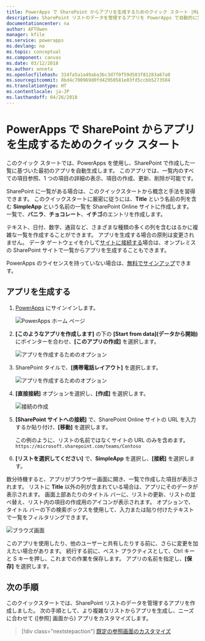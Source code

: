 ```yaml
---
title: PowerApps で SharePoint からアプリを生成するためのクイック スタート |Microsoft Docs
description: SharePoint リストのデータを管理するアプリを PowerApps で自動的に生成する
documentationcenter: na
author: AFTOwen
manager: kfile
ms.service: powerapps
ms.devlang: na
ms.topic: conceptual
ms.component: canvas
ms.date: 03/12/2018
ms.author: anneta
ms.openlocfilehash: 314fa5a1a49aba3bc3d7f0f59d583f81283a67a0
ms.sourcegitcommit: 8bd4c700969d0fd42950581e03fd5ccbb5273584
ms.translationtype: HT
ms.contentlocale: ja-JP
ms.lasthandoff: 04/26/2018
---
```

# <a name="quickstart-for-generating-an-app-in-powerapps-from-sharepoint"></a>PowerApps で SharePoint からアプリを生成するためのクイック スタート

このクイック スタートでは、PowerApps を使用し、SharePoint で作成した一覧に基づいた最初のアプリを自動生成します。 このアプリでは、一覧内のすべての項目参照、1 つの項目の詳細の表示、項目の作成、更新、削除が可能です。

SharePoint に一覧がある場合は、このクイックスタートから概念と手法を習得できます。 このクイックスタートに厳密に従うには、**Title** という名前の列を含む **SimpleApp** という名前の一覧を SharePoint Online サイトに作成します。 一覧で、**バニラ**、**チョコレート**、**イチゴ**のエントリを作成します。

テキスト、日付、数字、通貨など、さまざまな種類の多くの列を含むはるかに複雑な一覧を作成することができます。 アプリを生成する場合の原則は変更されません。 データ ゲートウェイを介して[サイトに接続する](connect-to-sharepoint.md)場合は、オンプレミスの SharePoint サイトで一覧からアプリを生成することもできます。

PowerApps のライセンスを持っていない場合は、[無料でサインアップ](../signup-for-powerapps.md)できます。

## <a name="generate-an-app"></a>アプリを生成する
1. [PowerApps](https://web.powerapps.com) にサインインします。

    ![PowerApps ホーム ページ](./media/app-from-sharepoint/sign-in.png)

1. **[このようなアプリを作成します]** の下の **[Start from data]\(データから開始\)** にポインターを合わせ、**[このアプリの作成]** を選択します。

    ![アプリを作成するためのオプション](./media/app-from-sharepoint/make-this-app.png)

1. SharePoint タイルで、**[携帯電話レイアウト]** を選択します。

    ![アプリを作成するためのオプション](./media/app-from-sharepoint/sharepoint-tile.png)

1. **[直接接続]** オプションを選択し、**[作成]** を選択します。

    ![接続の作成](./media/app-from-sharepoint/create-connection.png)

1. **[SharePoint サイトへの接続]** で、SharePoint Online サイトの URL を入力するか貼り付け、**[移動]** を選択します。

    この例のように、リストの名前ではなくサイトの URL のみを含めます。<br>`https://microsoft.sharepoint.com/teams/Contoso`

1. **[リストを選択してください]** で、**SimpleApp** を選択し、**[接続]** を選択します。

数分待機すると、アプリがブラウザー画面に開き、一覧で作成した項目が表示されます。 リストに **Title** 以外の列が含まれている場合は、アプリにそのデータが表示されます。 画面上部あたりのタイトル バーに、リストの更新、リストの並べ替え、リスト内の項目の作成用のアイコンが表示されます。 オプションで、タイトル バーの下の検索ボックスを使用して、入力または貼り付けたテキストで一覧をフィルタリングできます。 

![ブラウズ画面](./media/app-from-sharepoint/browse-screen.png)

このアプリを使用したり、他のユーザーと共有したりする前に、さらに変更を加えたい場合があります。 続行する前に、ベスト プラクティスとして、Ctrl キーと S キーを押し、これまでの作業を保存します。 アプリの名前を指定し、**[保存]** を選択します。

## <a name="next-steps"></a>次の手順
このクイックスタートでは、SharePoint リストのデータを管理するアプリを作成しました。 次の手順として、より複雑なリストからアプリを生成し、ニーズに合わせて ([参照] 画面から) アプリをカスタマイズします。

> [!div class="nextstepaction"]
> [既定の参照画面のカスタマイズ](customize-layout-sharepoint.md)